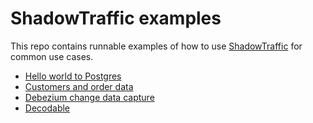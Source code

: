 # ShadowTraffic examples

This repo contains runnable examples of how to use [ShadowTraffic](http://shadowtraffic.io/) for common use cases.

- [Hello world to Postgres](hello-world-postgres.json)
- [Customers and order data](customers-orders.json)
- [Debezium change data capture](cdc.json)
- [Decodable](decodable.json)
